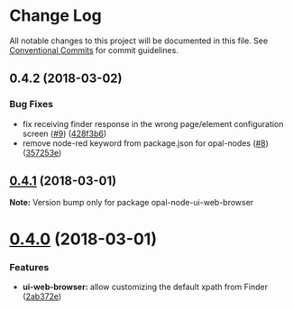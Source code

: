 # Change Log

All notable changes to this project will be documented in this file.
See [Conventional Commits](https://conventionalcommits.org) for commit guidelines.

<a name="0.4.2"></a>
## 0.4.2 (2018-03-02)


### Bug Fixes

* fix receiving finder response in the wrong page/element configuration screen ([#9](https://github.com/telligro/opal-nodes/issues/9)) ([428f3b6](https://github.com/telligro/opal-nodes/commit/428f3b6))
* remove node-red keyword from package.json for opal-nodes ([#8](https://github.com/telligro/opal-nodes/issues/8)) ([357253e](https://github.com/telligro/opal-nodes/commit/357253e))




<a name="0.4.1"></a>
## [0.4.1](https://github.com/telligro/opal-nodes/compare/opal-node-ui-web-browser@0.4.0...opal-node-ui-web-browser@0.4.1) (2018-03-01)





**Note:** Version bump only for package opal-node-ui-web-browser

<a name="0.4.0"></a>
# [0.4.0](https://github.com/telligro/opal-nodes/compare/opal-node-ui-web-browser@0.3.8...opal-node-ui-web-browser@0.4.0) (2018-03-01)


### Features

* **ui-web-browser:** allow customizing the default xpath from Finder ([2ab372e](https://github.com/telligro/opal-nodes/commit/2ab372e))
